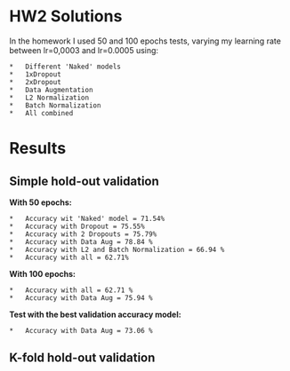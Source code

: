 # HW2 Solutions
In the homework I used 50 and 100 epochs tests, varying my learning rate between lr=0,0003 and lr=0.0005 using:
```
*   Different 'Naked' models
*   1xDropout
*   2xDropout
*   Data Augmentation
*   L2 Normalization
*   Batch Normalization
*   All combined 
```
# Results

## Simple hold-out validation

**With 50 epochs:**
```
*   Accuracy wit 'Naked' model = 71.54%
*   Accuracy with Dropout = 75.55%
*   Accuracy with 2 Dropouts = 75.79%
*   Accuracy with Data Aug = 78.84 %
*   Accuracy with L2 and Batch Normalization = 66.94 %
*   Accuracy with all = 62.71%
```
**With 100 epochs:**

```
*   Accuracy with all = 62.71 %
*   Accuracy with Data Aug = 75.94 % 
```

**Test with the best validation accuracy model:**
```
*   Accuracy with Data Aug = 73.06 %
```

## K-fold hold-out validation
```
